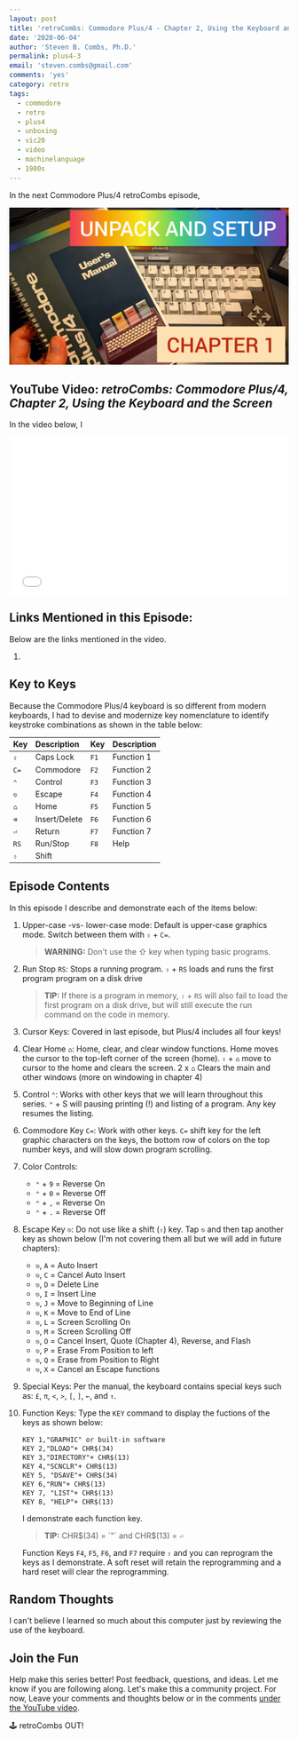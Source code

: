 ```yaml
---
layout: post
title: 'retroCombs: Commodore Plus/4 - Chapter 2, Using the Keyboard and the Screen'
date: '2020-06-04'
author: 'Steven B. Combs, Ph.D.'
permalink: plus4-3
email: 'steven.combs@gmail.com'
comments: 'yes'
category: retro
tags:
  - commodore
  - retro
  - plus4
  - unboxing
  - vic20
  - video
  - machinelanguage
  - 1980s
---
```


In the next Commodore Plus/4 retroCombs episode,

![Video Thumbnail](/images/posts/2020-06-04-retroCombs-thumbnail.jpg)

## YouTube Video: _retroCombs: Commodore Plus/4, Chapter 2, Using the Keyboard and the Screen_

In the video below, I

<div style="position:relative;padding-top:56.25%;"><p><iframe src="link" frameborder="0" allowfullscreen="true" mozallowfullscreen="true" webkitallowfullscreen="true" style="position:absolute;top:0;left:0;width:100%;height:100%;"></iframe></p></div>

## Links Mentioned in this Episode:

Below are the links mentioned in the video.

1.

## Key to Keys

Because the Commodore Plus/4 keyboard is so different from modern keyboards, I had to devise and modernize key nomenclature to identify keystroke combinations as shown in the table below:

Key  | Description   | Key  | Description
:----|:--------------|:-----|:-----------
`⇪`  | Caps Lock     | `F1` | Function 1
`C=` | Commodore     | `F2` | Function 2
`⌃`  | Control       | `F3` | Function 3
`⎋`  | Escape        | `F4` | Function 4
`⌂`  | Home          | `F5` | Function 5
`⌫`  | Insert/Delete | `F6` | Function 6
`⏎`  | Return        | `F7` | Function 7
`RS` | Run/Stop      | `F8` | Help
`⇧`  | Shift         |      |

## Episode Contents

In this episode I describe and demonstrate each of the items below:

1. Upper-case -vs- lower-case mode: Default is upper-case graphics mode. Switch between them with `⇧` + `C=`.

    > **WARNING:** Don't use the ⇧ key when typing basic programs.

2. Run Stop `RS`: Stops a running program. `⇧` + `RS` loads and runs the first program program on a disk drive

    > **TIP:** If there is a program in memory, `⇧` + `RS` will also fail to load the first program on a disk drive, but will still execute the run command on the code in memory.

3. Cursor Keys: Covered in last episode, but Plus/4 includes all four keys!
4. Clear Home `⌂`: Home, clear, and clear window functions. Home moves the cursor to the top-left corner of the screen (home). `⇧` + `⌂` move to cursor to the home and clears the screen. 2 x `⌂` Clears the main and other windows (more on windowing in chapter 4)
5. Control `⌃`: Works with other keys that we will learn throughout this series. `⌃` + S will pausing printing (!) and listing of a program. Any key resumes the listing.
6. Commodore Key `C=`: Work with other keys. `C=` shift key for the left graphic characters on the keys, the bottom row of colors on the top number keys, and will slow down program scrolling.
7. Color Controls:

    * `⌃` + `9` = Reverse On
    * `⌃` + `0` = Reverse Off
    * `⌃` + `,` = Reverse On
    * `⌃` + `.` = Reverse Off


8. Escape Key `⎋`: Do not use like a shift (`⇧`) key. Tap `⎋` and then tap another key as shown below (I'm not covering them all but we will add in future chapters):

    * `⎋`, `A` = Auto Insert
    * `⎋`, `C` = Cancel Auto Insert
    * `⎋`, `D` = Delete Line
    * `⎋`, `I` = Insert Line
    * `⎋`, `J` = Move to Beginning of Line
    * `⎋`, `K` = Move to End of Line
    * `⎋`, `L` = Screen Scrolling On
    * `⎋`, `M` = Screen Scrolling Off
    * `⎋`, `O` = Cancel Insert, Quote (Chapter 4), Reverse, and Flash
    * `⎋`, `P` = Erase From Position to left
    * `⎋`, `Q` = Erase from Position to Right
    * `⎋`, `X` = Cancel an Escape functions


9. Special Keys: Per the manual, the keyboard contains special keys such as: `£`, `π`, `<`, `>`, `[`, `]`, `←`, and `↑`.
10. Function Keys: Type the `KEY` command to display the fuctions of the keys as shown below:

    ```
    KEY 1,"GRAPHIC" or built-in software
    KEY 2,"DLOAD"+ CHR$(34)
    KEY 3,"DIRECTORY"+ CHR$(13)
    KEY 4,"SCNCLR"+ CHR$(13)
    KEY 5, "DSAVE"+ CHR$(34)
    KEY 6,"RUN"+ CHR$(13)
    KEY 7, "LIST"+ CHR$(13)
    KEY 8, "HELP"+ CHR$(13)
    ```
    I demonstrate each function key.

    > **TIP:** CHR$(34) = `"` and CHR$(13) = `⏎`

    Function Keys `F4`, `F5`, `F6`, and `F7` require `⇧` and you can reprogram the keys as I demonstrate. A soft reset will retain the reprogramming and a hard reset will clear the reprogramming.

## Random Thoughts

I can't believe I learned so much about this computer just by reviewing the use of the keyboard.

## Join the Fun

Help make this series better! Post feedback, questions, and ideas. Let me know if you are following along. Let's make this a community project. For now, Leave your comments and thoughts below or in the comments [under the YouTube video](link).

🕹️ retroCombs OUT!
